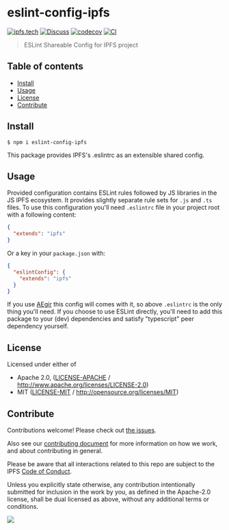 # eslint-config-ipfs <!-- omit in toc -->

[![ipfs.tech](https://img.shields.io/badge/project-IPFS-blue.svg?style=flat-square)](https://ipfs.tech)
[![Discuss](https://img.shields.io/discourse/https/discuss.ipfs.tech/posts.svg?style=flat-square)](https://discuss.ipfs.tech)
[![codecov](https://img.shields.io/codecov/c/github/ipfs/eslint-config-ipfs.svg?style=flat-square)](https://codecov.io/gh/ipfs/eslint-config-ipfs)
[![CI](https://img.shields.io/github/actions/workflow/status/ipfs/eslint-config-ipfs/js-test-and-release.yml?branch=main\&style=flat-square)](https://github.com/ipfs/eslint-config-ipfs/actions/workflows/js-test-and-release.yml?query=branch%3Amain)

> ESLint Shareable Config for IPFS project

## Table of contents <!-- omit in toc -->

- [Install](#install)
- [Usage](#usage)
- [License](#license)
- [Contribute](#contribute)

## Install

```console
$ npm i eslint-config-ipfs
```

This package provides IPFS's .eslintrc as an extensible shared config.

## Usage

Provided configuration contains ESLint rules followed by JS libraries in the JS
IPFS ecosystem. It provides slightly separate rule sets for `.js` and `.ts`
files. To use this configuration you'll need `.eslintrc` file in your project
root with a following content:

```json
{
  "extends": "ipfs"
}
```

Or a key in your `package.json` with:

```json
{
  "eslintConfig": {
    "extends": "ipfs"
  }
}
```

If you use [AEgir][] this config will comes with it, so above `.eslintrc` is the
only thing you'll need. If you choose to use ESLint directly, you'll need to add
this package to your (dev) dependencies and satisfy "typescript" peer dependency
yourself.

## License

Licensed under either of

- Apache 2.0, ([LICENSE-APACHE](LICENSE-APACHE) / <http://www.apache.org/licenses/LICENSE-2.0>)
- MIT ([LICENSE-MIT](LICENSE-MIT) / <http://opensource.org/licenses/MIT>)

## Contribute

Contributions welcome! Please check out [the issues](https://github.com/ipfs/eslint-config-ipfs/issues).

Also see our [contributing document](https://github.com/ipfs/community/blob/master/CONTRIBUTING_JS.md) for more information on how we work, and about contributing in general.

Please be aware that all interactions related to this repo are subject to the IPFS [Code of Conduct](https://github.com/ipfs/community/blob/master/code-of-conduct.md).

Unless you explicitly state otherwise, any contribution intentionally submitted for inclusion in the work by you, as defined in the Apache-2.0 license, shall be dual licensed as above, without any additional terms or conditions.

[![](https://cdn.rawgit.com/jbenet/contribute-ipfs-gif/master/img/contribute.gif)](https://github.com/ipfs/community/blob/master/CONTRIBUTING.md)

[node.js ci]: https://github.com/ipfs/eslint-config-ipfs/workflows/Node.js%20CI/badge.svg

[version.icon]: https://img.shields.io/npm/v/eslint-config-ipfs.svg

[package.url]: https://npmjs.org/package/eslint-config-ipfs

[downloads.image]: https://img.shields.io/npm/dm/eslint-config-ipfs.svg

[downloads.url]: https://npmjs.org/package/eslint-config-ipfs

[prettier.icon]: https://img.shields.io/badge/styled_with-prettier-ff69b4.svg

[prettier.url]: https://github.com/prettier/prettier

[ts-jsdoc]: https://www.typescriptlang.org/docs/handbook/jsdoc-supported-types.html

[aegir]: https://github.com/ipfs/aegir "Automated JavaScript project management."
